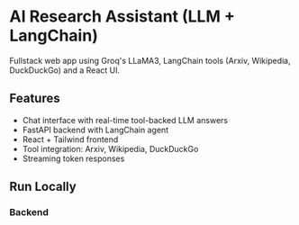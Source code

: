 # AI Research Assistant (LLM + LangChain)

Fullstack web app using Groq's LLaMA3, LangChain tools (Arxiv, Wikipedia, DuckDuckGo) and a React UI.

## Features
- Chat interface with real-time tool-backed LLM answers
- FastAPI backend with LangChain agent
- React + Tailwind frontend
- Tool integration: Arxiv, Wikipedia, DuckDuckGo
- Streaming token responses

## Run Locally

### Backend
